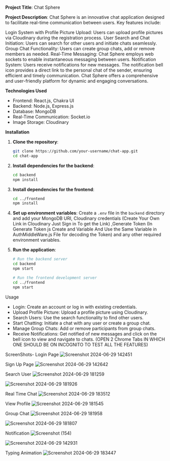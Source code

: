 **Project Title**: Chat Sphere

**Project Description**:
Chat Sphere is an innovative chat application designed to facilitate real-time communication between users. Key features include:

Login System with Profile Picture Upload: Users can upload profile pictures via Cloudinary during the registration process.
User Search and Chat Initiation: Users can search for other users and initiate chats seamlessly.
Group Chat Functionality: Users can create group chats, add or remove members as needed.
Real-Time Messaging: Chat Sphere employs web sockets to enable instantaneous messaging between users.
Notification System: Users receive notifications for new messages. The notification bell icon provides a direct link to the personal chat of the sender, 
ensuring efficient and timely communication.
Chat Sphere offers a comprehensive and user-friendly platform for dynamic and engaging conversations.

**Technologies Used**

- Frontend: React.js, Chakra UI
- Backend: Node.js, Express.js
- Database: MongoDB
- Real-Time Communication: Socket.io
- Image Storage: Cloudinary

**Installation**

1. **Clone the repository**:
    ```bash
    git clone https://github.com/your-username/chat-app.git
    cd chat-app
    ```

2. **Install dependencies for the backend**:
    ```bash
    cd backend
    npm install
    ```

3. **Install dependencies for the frontend**:
    ```bash
    cd ../frontend
    npm install
    ```

4. **Set up environment variables**:
    Create a `.env` file in the `backend` directory and add your MongoDB URI, Cloudinary credentials (Create Your Own Link in Cloudinary Just Sign in To get the Link)
   ,Generate Token (In Generate Token js Create and Variable And Use the Same Variable in AuthMiddleWare.js File for decoding the Token)
   and any other required environment variables.


6. **Run the application**:
    ```bash
    # Run the backend server
    cd backend
    npm start

    # Run the frontend development server
    cd ../frontend
    npm start
    ```

Usage

- Login: Create an account or log in with existing credentials.
- Upload Profile Picture: Upload a profile picture using Cloudinary.
- Search Users: Use the search functionality to find other users.
- Start Chatting: Initiate a chat with any user or create a group chat.
- Manage Group Chats: Add or remove participants from group chats.
- Receive Notifications: Get notified of new messages and click on the bell icon to view and navigate to chats.
  (OPEN 2 Chrome Tabs IN WHICH ONE SHOULD BE ON INCOGNITO TO TEST ALL THE FEATURES) 

ScreenShots-
Login Page
![Screenshot 2024-06-29 142451](https://github.com/AbhishekBharambe2002/ChatApp/assets/123597077/8fc1f876-d91c-4867-acf9-46284823d206)


Sign Up  Page
![Screenshot 2024-06-29 142642](https://github.com/AbhishekBharambe2002/ChatApp/assets/123597077/90291ee2-ac33-4aea-bb54-1099bddf4eb5)


Search User
![Screenshot 2024-06-29 181259](https://github.com/AbhishekBharambe2002/ChatApp/assets/123597077/893d2bed-ed0d-4a36-82d1-4b649af7685d)


![Screenshot 2024-06-29 181926](https://github.com/AbhishekBharambe2002/ChatApp/assets/123597077/66cc8b00-4f3d-4622-97e6-ec699d1251ea)


Real Time Chat
![Screenshot 2024-06-29 183512](https://github.com/AbhishekBharambe2002/ChatApp/assets/123597077/0b497c07-e591-48a1-a1ad-41f7cf6012c0)


View Profile
![Screenshot 2024-06-29 181545](https://github.com/AbhishekBharambe2002/ChatApp/assets/123597077/3e700b43-be91-434b-a47e-3f12007b2b32)

Group Chat
![Screenshot 2024-06-29 181958](https://github.com/AbhishekBharambe2002/ChatApp/assets/123597077/394f6131-586b-46e4-9801-024298dd2a74)



![Screenshot 2024-06-29 181807](https://github.com/AbhishekBharambe2002/ChatApp/assets/123597077/15e6248a-76e2-487f-83b7-197864b91a74)


Notification
![Screenshot (154)](https://github.com/AbhishekBharambe2002/ChatApp/assets/123597077/a1587d4e-a27b-4444-96df-ac06d7126913)

![Screenshot 2024-06-29 142931](https://github.com/AbhishekBharambe2002/ChatApp/assets/123597077/75011e3a-e584-40c8-a11a-812286390f2c)


Typing Animation
![Screenshot 2024-06-29 183447](https://github.com/AbhishekBharambe2002/ChatApp/assets/123597077/079c5429-3a3f-4322-ad44-5d0fd96b1e10)
